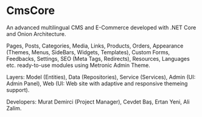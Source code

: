 # CmsCore
An advanced multilingual CMS and E-Commerce developed with .NET Core and Onion Architecture.

Pages, Posts, Categories, Media, Links, Products, Orders, Appearance (Themes, Menus, SideBars, Widgets, Templates), Custom Forms, Feedbacks, Settings, SEO (Meta Tags, Redirects), Resources, Languages etc. ready-to-use modules using Metronic Admin Theme.

Layers:
Model (Entities),
Data (Repositories),
Service (Services),
Admin (UI: Admin Panel),
Web (UI: Web site with adaptive and responsive themeing support).

Developers:
Murat Demirci (Project Manager),
Cevdet Baş,
Ertan Yeni,
Ali Zalim.
